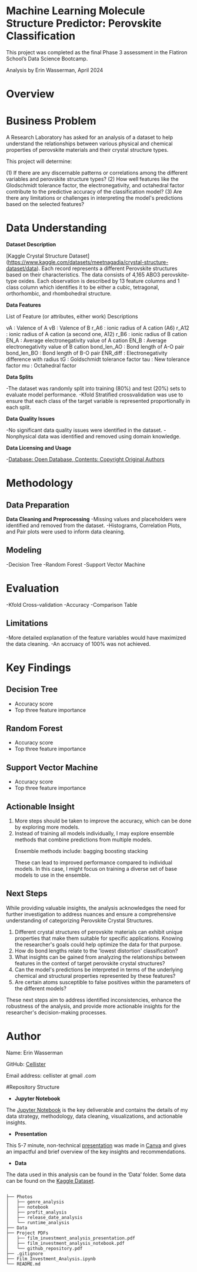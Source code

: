 # Machine Learning Molecule Structure Predictor: Perovskite Classification

This project was completed as the final Phase 3 assessment in the Flatiron School’s Data Science Bootcamp. 

Analysis by Erin Wasserman, April 2024

# Overview

# Business Problem

A Research Laboratory has asked for an analysis of a dataset to help understand the relationships between various physical and chemical properties of perovskite materials and their crystal structure types.

This project will determine:

(1) If there are any discernable patterns or correlations among the different variables and perovskite structure types?
(2) How well features like the Glodschmidt tolerance factor, the electronegativity, and octahedral factor contribute to the predictive accuracy of the classification model? 
(3) Are there any limitations or challenges in interpreting the model's predictions based on the selected features? 

# Data Understanding

**Dataset Description**

[Kaggle Crystal Structure Dataset] (https://www.kaggle.com/datasets/meetnagadia/crystal-structure-dataset/data). Each record represents a different Perovskite structures based on their characteristics. The data consists of 4,165 ABO3 perovskite-type oxides. Each observation is described by 13 feature columns and 1 class column which identifies it to be either a cubic, tetragonal, orthorhombic, and rhombohedral structure.

**Data Features**

List of Feature (or attributes, either work) Descriptions

vA : Valence of A
vB : Valence of B
r_A6 : ionic radius of A cation (A6)
r_A12 : ionic radius of A cation (a second one, A12)
r_B6 : ionic radius of B cation
EN_A : Average electronegativity value of A cation
EN_B : Average electronegativity value of B cation
bond_len_AO : Bond length of A-O pair
bond_len_BO : Bond length of B-O pair
ENR_diff : Electronegativity difference with radius
tG : Goldschmidt tolerance factor
tau : New tolerance factor
mu : Octahedral factor

**Data Splits**

-The dataset was randomly split into training (80%) and test (20%) sets to evaluate model performance.
-Kfold Stratified crossvalidation was use to ensure that each class of the target variable is represented proportionally in each split.

**Data Quality Issues**

-No significant data quality issues were identified in the dataset.
-Nonphysical data was identified and removed using domain knowledge.

**Data Licensing and Usage**

-[Database: Open Database, Contents: Copyright Original Authors](https://opendatacommons.org/licenses/odbl/1-0/)


# Methodology

## Data Preparation

**Data Cleaning and Preprocessing**
-Missing values and placeholders were identified and removed from the dataset.
-Histograms, Correlation Plots, and Pair plots were used to inform data cleaning.

## Modeling

-Decision Tree
-Random Forest
-Support Vector Machine

# Evaluation

-Kfold Cross-validation
-Accuracy
-Comparison Table

## Limitations

-More detailed explanation of the feature variables would have maximized the data cleaning.
-An accruacy of 100% was not achieved.

# Key Findings

## Decision Tree

* Accuracy score
* Top three feature importance

## Random Forest

* Accuracy score
* Top three feature importance

## Support Vector Machine

* Accuracy score
* Top three feature importance

## Actionable Insight

<ol>
<li> More steps should be taken to improve the accuracy, which can be done by exploring more models.
<li>Instead of training all models individually, I may explore ensemble methods that combine predictions from multiple models.

Ensemble methods include: bagging boosting stacking

These can lead to improved performance compared to individual models. In this case, I might focus on training a diverse set of base models to use in the ensemble.

</ol>

## Next Steps

While providing valuable insights, the analysis acknowledges the need for further investigation to address nuances and ensure a comprehensive understanding of categorizing Perovskite Crystal Structures.
<ol>
<li> Different crystal structures of perovskite materials can exhibit unique properties that make them suitable for specific applications. Knowing the researcher's goals could help optimize the data for that purpose.

<li>How do bond lengths relate to the 'lowest distortion' classification? 

<li>What insights can be gained from analyzing the relationships between features in the context of target perovskite crystal structures? 

<li> Can the model's predictions be interpreted in terms of the underlying chemical and structural properties represented by these features?

<li>Are certain atoms susceptible to false positives within the parameters of the different models?
    
</ol>
These next steps aim to address identified inconsistencies, enhance the robustness of the analysis, and provide more actionable insights for the researcher's decision-making processes.

# Author

Name: Erin Wasserman

GitHub: [Cellister](https://github.com/cellister)

Email address: cellister at gmail .com

#Repository Structure

* **Jupyter Notebook**

The [Jupyter Notebook](https://github.com/cellister/ML_Molecule_Structure_Predictor/blob/main/ML_Molecular_Structure_Predictor.ipynb) is the key deliverable and contains the details of my data strategy, methodology, data cleaning, visualizations, and actionable insights.

* **Presentation**

This 5-7 minute, non-technical [presentation](https://github.com/cellister/Film-Investment-Analysis-Project/blob/main/Report%20PDFs/Erin_Wasserman_presentation_PDF_P2.pdf) was made in [Canva](https://www.canva.com/design/DAGAhemjCqQ/SC9XjPt87gS8cgYyPIWb5Q/edit?utm_content=DAGAhemjCqQ&utm_campaign=designshare&utm_medium=link2&utm_source=sharebutton) and gives an impactful and brief overview of the key insights and recommendations. 

* **Data**

The data used in this analysis can be found in the ‘Data’ folder. Some data can be found on the [Kaggle Dataset](https://www.kaggle.com/datasets/meetnagadia/crystal-structure-dataset/data).

```

├── Photos
│   ├── genre_analysis
│   ├── notebook
│   ├── profit_analysis
│   ├── release_date_analysis
│   └── runtime_analysis
├── Data
├── Project PDFs
│   ├── film_investment_analysis_presentation.pdf
│   ├── film_investment_analysis_notebook.pdf
│   └── github_repository.pdf
├── .gitignore
├── Film_Investment_Analysis.ipynb
└── README.md
```


